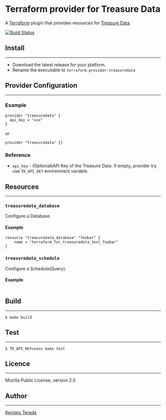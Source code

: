 Terraform provider for Treasure Data
==================================

A [Terraform](https://www.terraform.io/) plugin that provides resources for [Treasure Data](https://www.treasuredata.com/).

[![Build Status](https://travis-ci.org/kterada0509/terraform-provider-treasuredata.svg?branch=master)](https://travis-ci.org/kterada0509/terraform-provider-treasuredata)


## Install
---
* Download the latest release for your platform.
* Rename the executable to `terraform-provider-treasuredata`


## Provider Configuration
---
### Example
```
provider "treasuredata" {
  api_key = "xxx"
}
```

or

```
provider "treasuredata" {}
```

### Reference

* `api_key` - (Optional)API Key of the Treasure Data. If empty, provider try use `TD_API_KEY` envirenment variable.


## Resources
---

### `treasuredata_database`
Configure a Database.

#### Example

```
resource "treasuredata_database" "foobar" {
    name = "terraform_for_treasuredata_test_foobar"
}
```

### `treasuredata_schedule`
Configure a Schedule(Query).

#### Example

```
```


## Build
---
```
$ make build
```


## Test
---
```
$ TD_API_KEY=xxxx make test
```

## Licence
---
Mozilla Public License, version 2.0


## Author
---
[Kentaro Terada](https://github.com/kterada0509)